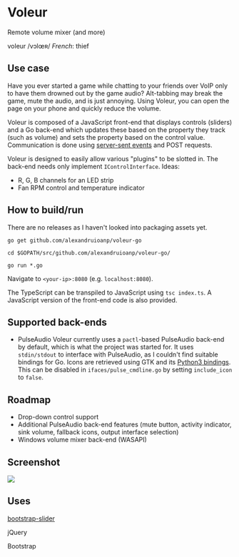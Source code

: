 # Voleur
Remote volume mixer (and more)

voleur /vɔlœʀ/ *French*: thief

Use case
-----------
Have you ever started a game while chatting to your friends over VoIP only to have them drowned out by the game audio? Alt-tabbing may break the game, mute the audio, and is just annoying. Using Voleur, you can open the page on your phone and quickly reduce the volume.

Voleur is composed of a JavaScript front-end that displays controls (sliders) and a Go back-end which updates these based on the property they track (such as volume) and sets the property based on the control value. Communication is done using [server-sent events](https://developer.mozilla.org/en-US/docs/Web/API/Server-sent_events/Using_server-sent_events) and POST requests.

Voleur is designed to easily allow various "plugins" to be slotted in. The back-end needs only implement `IControlInterface`. Ideas:
* R, G, B channels for an LED strip
* Fan RPM control and temperature indicator

How to build/run
----
There are no releases as I haven't looked into packaging assets yet.

`go get github.com/alexandruioanp/voleur-go`

`cd $GOPATH/src/github.com/alexandruioanp/voleur-go/`

`go run *.go`

Navigate to `<your-ip>:8080` (e.g. `localhost:8080`).

The TypeScript can be transpiled to JavaScript using `tsc index.ts`. A JavaScript version of the front-end code is also provided. 

Supported back-ends
----
* PulseAudio
Voleur currently uses a `pactl`-based PulseAudio back-end by default, which is what the project was started for. It uses `stdin/stdout` to interface with PulseAudio, as I couldn't find suitable bindings for Go.
Icons are retrieved using GTK and its [Python3 bindings](https://python-gtk-3-tutorial.readthedocs.io/en/latest/install.html#dependencies). This can be disabled in `ifaces/pulse_cmdline.go` by setting `include_icon` to `false`.


Roadmap
----
* Drop-down control support
* Additional PulseAudio back-end features (mute button, activity indicator, sink volume, fallback icons, output interface selection)
* Windows volume mixer back-end (WASAPI)

Screenshot
-----
![](https://i.imgur.com/7BWNeGR.png)

Uses
----
[bootstrap-slider](https://github.com/seiyria/bootstrap-slider)

jQuery

Bootstrap
